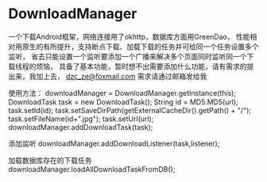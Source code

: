# DownloadManager
一个下载Android框架，网络连接用了okhttp，数据库方面用GreenDao，
性能相对用原生的有所提升，支持断点下载、加载下载的任务并可给同一个任务设置多个监听，
省去只能设置一个监听要添加一个广播来解决多个页面同时监听同一个下载线程的烦恼，
具备了基本功能，暂时想不出需要添加什么功能，请有需求的提出来，我加上去，
dzc_ze@foxmail.com 需求请通过邮箱发给我

使用方法：
downloadManager = DownloadManager.getInstance(this);
DownloadTask task = new DownloadTask();
String id = MD5.MD5(url);
task.setId(id);
task.setSaveDirPath(getExternalCacheDir().getPath() + "/");
task.setFileName(id+".jpg");
task.setUrl(url);
downloadManager.addDownloadTask(task);


添加监听
downloadManager.addDownloadListener(task,listener);


加载数据库存在的下载任务
downloadManager.loadAllDownloadTaskFromDB();
